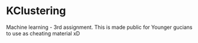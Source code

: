 # KClustering


Machine learning - 3rd assignment. This is made public for Younger gucians to use as cheating material xD 
